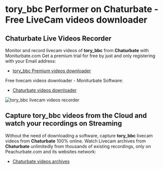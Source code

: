 # tory_bbc Performer on Chaturbate - Free LiveCam videos downloader

## Chaturbate Live Videos Recorder

Monitor and record livecam videos of **tory_bbc** from **Chaturbate** with Moniturbate.com
Get a premium trial for free by just and only registering with your Email address:
* [tory_bbc Premium videos downloader](https://moniturbate.com/request-demo-licence-key.html)

Free livecam videos downloader - Moniturbate Software:
* [Chaturbate videos downloader](https://moniturbate.com/moniturbate-download-software.html)

![tory_bbc livecam videos recorder](https://peachurnet.com/templates/moniturbate-software.png)


## Capture tory_bbc videos from the Cloud and watch your recordings on Streaming

Without the need of downloading a software, capture **tory_bbc** livecam videos from **Chaturbate** 100% online.
Watch Livecam archives from **Chaturbate** unlimitedly from thousands of existing recordings, only on Peachurbate.com and its websites network:
* [Chaturbate videos archives](https://peachurnet.com/)